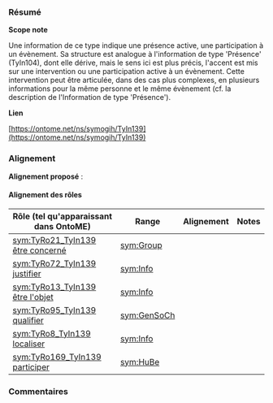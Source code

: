 ### Résumé

**Scope note**

Une information de ce type indique une présence active, une participation à un évènement.	Sa structure est analogue à l'information de type 'Présence' (TyIn104), dont elle dérive, mais le sens ici est plus précis, l'accent est mis sur une intervention ou une participation active à un évènement.	Cette intervention peut être articulée, dans des cas plus complexes, en plusieurs informations pour la même personne et le même évènement (cf. la description de l'Information de type 'Présence').

**Lien**

[https://ontome.net/ns/symogih/TyIn139](https://ontome.net/ns/symogih/TyIn139)

### Alignement

**Alignement proposé** :

#### Alignement des rôles

| Rôle (tel qu'apparaissant dans OntoME) | Range | Alignement | Notes |
| ----- | ----- | ----- | ----- |
| [sym:TyRo21_TyIn139 être concerné](https://ontome.net/ns/symogih/TyRo21_TyIn139) | [sym:Group](https://ontome.net/ns/symogih/Group) |   |   |
| [sym:TyRo72_TyIn139 justifier](https://ontome.net/ns/symogih/TyRo72_TyIn139) | [sym:Info](https://ontome.net/ns/symogih/Info) |   |   |
| [sym:TyRo13_TyIn139 être l'objet](https://ontome.net/ns/symogih/TyRo13_TyIn139) | [sym:Info](https://ontome.net/ns/symogih/Info) |   |   |
| [sym:TyRo95_TyIn139 qualifier](https://ontome.net/ns/symogih/TyRo95_TyIn139) | [sym:GenSoCh](https://ontome.net/ns/symogih/GenSoCh) |   |   |
| [sym:TyRo8_TyIn139 localiser](https://ontome.net/ns/symogih/TyRo8_TyIn139) | [sym:Info](https://ontome.net/ns/symogih/Info) |   |   |
| [sym:TyRo169_TyIn139 participer](https://ontome.net/ns/symogih/TyRo169_TyIn139) | [sym:HuBe](https://ontome.net/ns/symogih/HuBe) |   |   |

### Commentaires